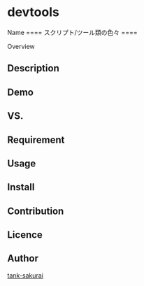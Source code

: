 # devtools
Name
==== スクリプト/ツール類の色々 ====

Overview

## Description


## Demo

## VS. 

## Requirement

## Usage

## Install

## Contribution

## Licence



## Author

[tank-sakurai](https://github.com/sakutomo)
